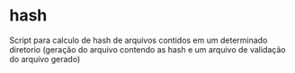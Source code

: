 # hash
Script para calculo de hash de arquivos contidos em um determinado diretorio (geração do arquivo contendo as hash e um arquivo de validação do arquivo gerado)
